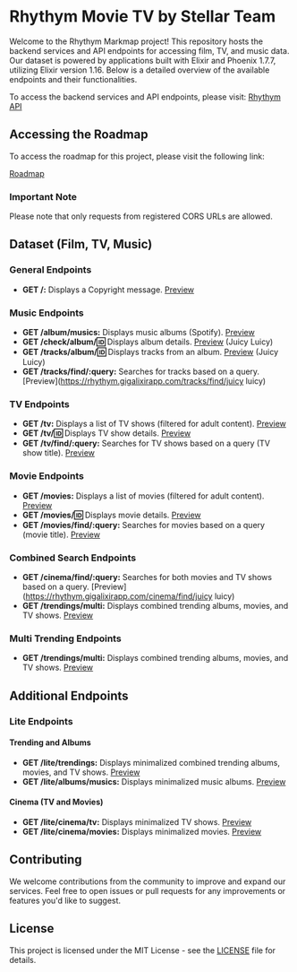 # Rhythym Movie TV by Stellar Team

Welcome to the Rhythym Markmap project! This repository hosts the backend services and API endpoints for accessing film, TV, and music data. Our dataset is powered by applications built with Elixir and Phoenix 1.7.7, utilizing Elixir version 1.16. Below is a detailed overview of the available endpoints and their functionalities.

To access the backend services and API endpoints, please visit: [Rhythym API](https://rhythym.gigalixirapp.com/)

## Accessing the Roadmap

To access the roadmap for this project, please visit the following link:

[Roadmap](https://collegeid.github.io/rythym_markmap/)

### Important Note

Please note that only requests from registered CORS URLs are allowed.

## Dataset (Film, TV, Music)

### General Endpoints

- **GET /:** Displays a Copyright message. [Preview](https://rhythym.gigalixirapp.com/)
  
### Music Endpoints

- **GET /album/musics:** Displays music albums (Spotify). [Preview](https://rhythym.gigalixirapp.com/album/musics)
- **GET /check/album/:id:** Displays album details. [Preview](https://rhythym.gigalixirapp.com/check/album/2lZzryqflrZLO9YDjnlkMz) (Juicy Luicy)
- **GET /tracks/album/:id:** Displays tracks from an album. [Preview](https://rhythym.gigalixirapp.com/tracks/album/2lZzryqflrZLO9YDjnlkMz) (Juicy Luicy)
- **GET /tracks/find/:query:** Searches for tracks based on a query. [Preview](https://rhythym.gigalixirapp.com/tracks/find/juicy luicy)

### TV Endpoints

- **GET /tv:** Displays a list of TV shows (filtered for adult content). [Preview](https://rhythym.gigalixirapp.com/tv)
- **GET /tv/:id:** Displays TV show details. [Preview](https://rhythym.gigalixirapp.com/tv/1)
- **GET /tv/find/:query:** Searches for TV shows based on a query (TV show title). [Preview](https://rhythym.gigalixirapp.com/tv/find/breaking)

### Movie Endpoints

- **GET /movies:** Displays a list of movies (filtered for adult content). [Preview](https://rhythym.gigalixirapp.com/movies)
- **GET /movies/:id:** Displays movie details. [Preview](https://rhythym.gigalixirapp.com/movies/823464)
- **GET /movies/find/:query:** Searches for movies based on a query (movie title). [Preview](https://rhythym.gigalixirapp.com/movies/find/inception)

### Combined Search Endpoints

- **GET /cinema/find/:query:** Searches for both movies and TV shows based on a query. [Preview](https://rhythym.gigalixirapp.com/cinema/find/juicy luicy)
- **GET /trendings/multi:** Displays combined trending albums, movies, and TV shows. [Preview](https://rhythym.gigalixirapp.com/trendings/multi)

### Multi Trending Endpoints

- **GET /trendings/multi:** Displays combined trending albums, movies, and TV shows. [Preview](https://rhythym.gigalixirapp.com/trendings/multi)

## Additional Endpoints

### Lite Endpoints

#### Trending and Albums

- **GET /lite/trendings:** Displays minimalized combined trending albums, movies, and TV shows. [Preview](https://rhythym.gigalixirapp.com/lite/trendings)
- **GET /lite/albums/musics:** Displays minimalized music albums. [Preview](https://rhythym.gigalixirapp.com/lite/albums/musics)

#### Cinema (TV and Movies)

- **GET /lite/cinema/tv:** Displays minimalized TV shows. [Preview](https://rhythym.gigalixirapp.com/lite/cinema/tv)
- **GET /lite/cinema/movies:** Displays minimalized movies. [Preview](https://rhythym.gigalixirapp.com/lite/cinema/movies)

## Contributing

We welcome contributions from the community to improve and expand our services. Feel free to open issues or pull requests for any improvements or features you'd like to suggest.

## License

This project is licensed under the MIT License - see the [LICENSE](LICENSE) file for details.

